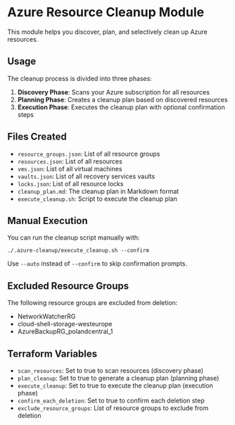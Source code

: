 # Azure Resource Cleanup Module

This module helps you discover, plan, and selectively clean up Azure resources.

## Usage

The cleanup process is divided into three phases:

1. **Discovery Phase**: Scans your Azure subscription for all resources
2. **Planning Phase**: Creates a cleanup plan based on discovered resources
3. **Execution Phase**: Executes the cleanup plan with optional confirmation steps

## Files Created

- `resource_groups.json`: List of all resource groups
- `resources.json`: List of all resources
- `vms.json`: List of all virtual machines
- `vaults.json`: List of all recovery services vaults
- `locks.json`: List of all resource locks
- `cleanup_plan.md`: The cleanup plan in Markdown format
- `execute_cleanup.sh`: Script to execute the cleanup plan

## Manual Execution

You can run the cleanup script manually with:

```
./.azure-cleanup/execute_cleanup.sh --confirm
```

Use `--auto` instead of `--confirm` to skip confirmation prompts.

## Excluded Resource Groups

The following resource groups are excluded from deletion:

- NetworkWatcherRG
- cloud-shell-storage-westeurope
- AzureBackupRG_polandcentral_1

## Terraform Variables

- `scan_resources`: Set to true to scan resources (discovery phase)
- `plan_cleanup`: Set to true to generate a cleanup plan (planning phase)
- `execute_cleanup`: Set to true to execute the cleanup plan (execution phase)
- `confirm_each_deletion`: Set to true to confirm each deletion step
- `exclude_resource_groups`: List of resource groups to exclude from deletion

